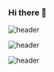 ### Hi there 👋

![header](https://capsule-render.vercel.app/api?text=Bring%it%on&type=soft&customColorList=0,2,3&animation=twinkling&height=300&section=header&fontColor=DBF4A7&fontSize=120&fontAlignY=70&desc=Hi%20this%20is%20DongHyun%20Ji😎&descSize=40)

![header](https://capsule-render.vercel.app/api?type=rect&height=200&text=Stroke%20Test&fontAlign=70&stroke=00FF00)

![header](https://capsule-render.vercel.app/api?height=400&text=Hello%20World!&desc=Hello%20capsule%20render)

